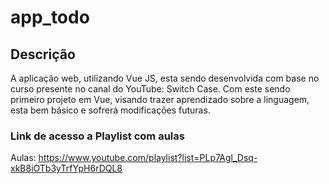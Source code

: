 # app_todo

## Descrição

A aplicação web, utilizando Vue JS, esta sendo desenvolvida com base no curso presente no canal do YouTube: Switch Case. Com este sendo primeiro projeto em Vue, visando trazer aprendizado sobre a linguagem, esta bem básico e sofrerá modificações futuras.

### Link de acesso a Playlist com aulas

Aulas: https://www.youtube.com/playlist?list=PLp7Agl_Dsq-xkB8iOTb3yTrfYpH6rDQL8
